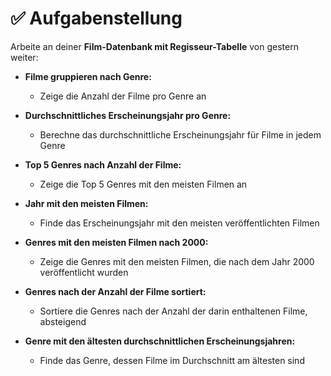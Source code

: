 # ✅ Aufgabenstellung

Arbeite an deiner **Film-Datenbank mit Regisseur-Tabelle** von gestern weiter:

- **Filme gruppieren nach Genre:**
    - Zeige die Anzahl der Filme pro Genre an

- **Durchschnittliches Erscheinungsjahr pro Genre:**
    - Berechne das durchschnittliche Erscheinungsjahr für Filme in jedem Genre

- **Top 5 Genres nach Anzahl der Filme:**
    - Zeige die Top 5 Genres mit den meisten Filmen an

- **Jahr mit den meisten Filmen:**
    - Finde das Erscheinungsjahr mit den meisten veröffentlichten Filmen

- **Genres mit den meisten Filmen nach 2000:**
    - Zeige die Genres mit den meisten Filmen, die nach dem Jahr 2000 veröffentlicht wurden

- **Genres nach der Anzahl der Filme sortiert:**
    - Sortiere die Genres nach der Anzahl der darin enthaltenen Filme, absteigend

- **Genre mit den ältesten durchschnittlichen Erscheinungsjahren:**
    - Finde das Genre, dessen Filme im Durchschnitt am ältesten sind
